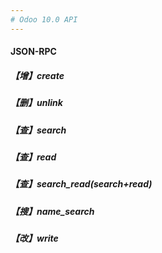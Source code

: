 ```yaml
---
# Odoo 10.0 API
---
```

#### JSON-RPC
##### 【增】create

##### 【删】unlink

##### 【查】search

##### 【查】read

##### 【查】search_read(search+read)

##### 【搜】name_search

##### 【改】write